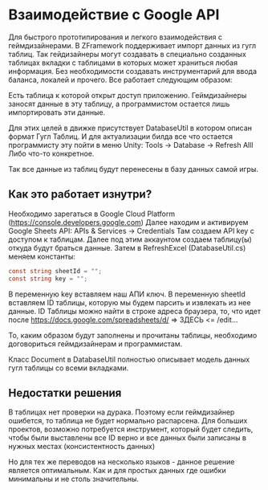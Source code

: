 # Взаимодействие с Google API

Для быстрого прототипирования и легкого взаимодействия с геймдизайнерами. В ZFramework поддерживает импорт данных из гугл таблиц.
Так гейдизайнеры могут создавать в специально созданных таблицах вкладки с таблицами в которых может храниться любая информация.
Без необходимости создавать инструментарий для ввода баланса, локалей и прочего. Все работает следующим образом:

Есть таблица к которой открыт доступ приложению. Геймдизайнеры заносят данные в эту таблицу, а программистом остается лишь импортировать эти данные.

Для этих целей в движке присутствует DatabaseUtil в котором описан формат Гугл Таблиц. И для актуализации билда все что остается программисту эту пойти в меню Unity:
Tools -> Database -> Refresh Alll
Либо что-то конкретное.

Так все данные из таблиц будут перенесены в базу данных самой игры.

## Как это работает изнутри?

Необходимо зарегаться в Google Cloud Platform (https://console.developers.google.com)
Далее находим и активируем Google Sheets API: APIs & Services -> Credentials Там создаем API key с доступом к таблицам.
Далее под этим аккаунтом создаем таблицу(ы) откуда будут браться данные. Затем в RefreshExcel (DatabaseUtil.cs) меняем константы:

```c#
const string sheetId = "";
const string key = "";
```

В переменную key вставляем наш АПИ ключ. В переменную sheetId вставляем ID таблицы, которую мы будем парсить и извлекать из нее данные.
ID Таблицы можно найти в строке адреса браузера, то, что идет после https://docs.google.com/spreadsheets/d/ => ЗДЕСЬ <= /edit...

То, каким образом будут заполнены и прочитаны таблицы, необходимо договориться геймдизайнерам и программистам.

Класс Document в DatabaseUtil полностью описывает модель данных гугл таблицы со всеми вкладками.

## Недостатки решения

В таблицах нет проверки на дурака. Поэтому если геймдизайнер ошибется, то таблица не будет нормально распарсена. Для больших проектов, возможно потребуется инструмент, который будет следить, чтобы были выставлены все ID верно и все данных были записаны в нужных местах (консистентность данных)

Но для тех же переводов на несколько языков - данное решение является оптимальным. Как и для простых данных где ошибки минимальны и не столь значительны.